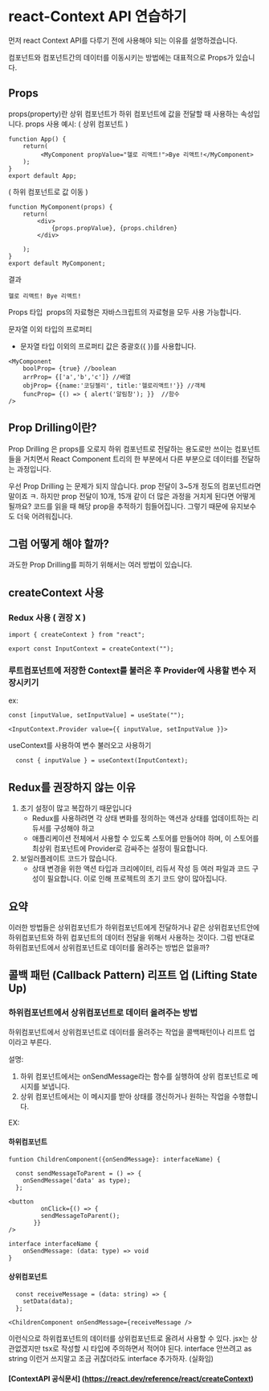 # react-Context API 연습하기

먼저 react Context API를 다루기 전에 사용해야 되는 이유를 설명하겠습니다.

컴포넌트와 컴포넌트간의 데이터를 이동시키는 방법에는 대표적으로 Props가 있습니다.

## Props
props(property)란 상위 컴포넌트가 하위 컴포넌트에 값을 전달할 때 사용하는 속성입니다.
props 사용 예시:
( 상위 컴포넌트 )
```
function App() {
    return(
         <MyComponent propValue="헬로 리액트!">Bye 리액트!</MyComponent>
    );
}
export default App;
```

( 하위 컴포넌트로 값 이동 )
```
function MyComponent(props) {
    return(
        <div>
            {props.propValue}, {props.children}
        </div>

    );
}
export default MyComponent;
```
결과
```
헬로 리액트! Bye 리액트!
```

Props 타입 
props의 자료형은 자바스크립트의 자료형을 모두 사용 가능합니다. 

 문자열 이외 타입의 프로퍼티 
- 문자열 타입 이외의 프로퍼티 값은 중괄호({ })를 사용합니다. 
```
<MyComponent 
	boolProp= {true} //boolean
	arrProp= {['a','b','c']} //배열
	objProp= {{name:'코딩젤리', title:'헬로리액트!'}} //객체
	funcProp= {() => { alert('알림창'); }}  //함수 
/>
```

## Prop Drilling이란?
Prop Drilling 은 props를 오로지 하위 컴포넌트로 전달하는 용도로만 쓰이는 컴포넌트들을 거치면서 React Component 트리의 한 부분에서 다른 부분으로 데이터를 전달하는 과정입니다.

우선 Prop Drilling 는 문제가 되지 않습니다. prop 전달이 3~5개 정도의 컴포넌트라면 말이죠 ㅋ.
하지만 prop 전달이 10개, 15개 같이 더 많은 과정을 거치게 된다면 어떻게 될까요? 코드를 읽을 때 해당 prop을 추적하기 힘들어집니다.
그렇기 때문에 유지보수도 더욱 어려워집니다.

## 그럼 어떻게 해야 할까?
과도한 Prop Drilling를 피하기 위해서는 여러 방법이 있습니다.


## createContext 사용
### Redux 사용 ( 권장 X )
```
import { createContext } from "react";

export const InputContext = createContext("");
```

### 루트컴포넌트에 저장한 Context를 불러온 후 Provider에 사용할 변수 저장시키기

ex:

```
const [inputValue, setInputValue] = useState("");

<InputContext.Provider value={{ inputValue, setInputValue }}>
```

useContext를 사용하여 변수 불러오고 사용하기

```
  const { inputValue } = useContext(InputContext);
```
## Redux를 권장하지 않는 이유
1. 초기 설정이 많고 복잡하기 때문입니다
	- Redux를 사용하려면 각 상태 변화를 정의하는 액션과 상태를 업데이트하는 리듀서를 구성해야 하고
	- 애플리케이션 전체에서 사용할 수 있도록 스토어를 만들어야 하며, 이 스토어를 최상위 컴포넌트에 Provider로 감싸주는 설정이 필요합니다.
2. 보일러플레이트 코드가 많습니다.
	- 상태 변경을 위한 액션 타입과 크리에이터, 리듀서 작성 등 여러 파일과 코드 구성이 필요합니다. 이로 인해 프로젝트의 초기 코드 양이 많아집니다.

## 요약
이러한 방법들은 상위컴포넌트가 하위컴포넌트에게 전달하거나 같은 상위컴포넌트안에 하위컴포넌트와 하위 컴포넌트의 데이터 전달을 위해서 사용하는 것이다.
그럼 반대로 하위컴포넌트에서 상위컴포넌트로 데이터를 올려주는 방법은 없을까?

## 콜백 패턴 (Callback Pattern)  리프트 업 (Lifting State Up)
### 하위컴포넌트에서 상위컴포넌트로 데이터 올려주는 방법

하위컴포넌트에서 상위컴포넌트로 데이터를 올려주는 작업을 콜백패턴이나 리프트 업이라고 부른다.

설명: 
1. 하위 컴포넌트에서는 onSendMessage라는 함수를 실행하여 상위 컴포넌트로 메시지를 보냅니다.
2. 상위 컴포넌트에서는 이 메시지를 받아 상태를 갱신하거나 원하는 작업을 수행합니다.

EX: 
#### 하위컴포넌트
```
funtion ChildrenComponent({onSendMessage}: interfaceName) {
```
```
  const sendMessageToParent = () => {
    onSendMessage('data' as type);
  };
```
```
<button
         onClick={() => {
         sendMessageToParent();
       }}
/>
```
```
interface interfaceName {
	onSendMessage: (data: type) => void
}
```

#### 상위컴포넌트
```
  const receiveMessage = (data: string) => {
    setData(data);
  };
```
```
<ChildrenComponent onSendMessage={receiveMessage />
```

이런식으로 하위컴포넌트의 데이터를 상위컴포넌트로 올려서 사용할 수 있다.
jsx는 상관없겠지만 tsx로 작성할 시 타입에 주의하면서 적어야 된다.
interface 안쓰려고 as string 이런거 쓰지말고 조금 귀찮더라도 interface 추가하자. (실화임)



#### [ContextAPI 공식문서] (https://react.dev/reference/react/createContext)
